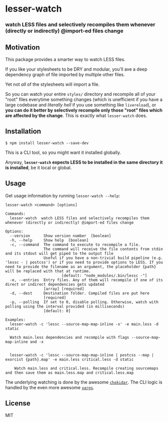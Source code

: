 # lesser-watch
### watch LESS files and selectively recompiles them whenever (directly or indirectly) @import-ed files change

## Motivation
This package provides a smarter way to watch LESS files.

If you like your stylesheets to be DRY and modular, you'll ave a deep dependency graph of file imported by multiple other files.

Yet not *all* of the stylesheets will import a file.

So you can watch your entire `styles/` directory and recompile all of your "root" files everytime something changes (which is unefficient if you have a large codebase and *literally hell* if you use something like `livereload`), or **you can do it better by selectively recompile only those "root" files which are affected by the change**. This is exactly what `lesser-watch` does.

## Installation
```
$ npm install lesser-watch --save-dev
```
This is a CLI tool, so you might want it installed globally.

Anyway, **`lesser-watch` expects LESS to be installed in the same directory it is installed**, be it local or global.

## Usage
Get usage information by running `lesser-watch --help`:
```
lesser-watch <command> [options]

Commands:
  lesser-watch  watch LESS files and selectively recompiles them whenever (directly or indirectly) @import-ed files change

Options:
  --version      Show version number  [boolean]
  -h, --help     Show help  [boolean]
  -c, --command  The command to execute to recompile a file.
                 The command will receive the file contents from stdin and its stdout will get piped to the output file
                 Useful if you have a non-trivial build pipeline (e.g. 'lessc - | postcss') or if you need to provide options to LESS. If you need to provide the filename as an argument, the placeholder {path} will be replaced with that at runtime.
				         [default: "node_modules/.bin/lessc -"]
  -e, --entries  Entry files. Any of them will recompile if one of its direct or indirect dependencies gets updated
                 [array] [required]
  -d, --dest     Destination folder. Compiled files are put here
                 [required]
  -p, --polling  If set to 0, disable polling. Otherwise, watch with polling using the interval provided (in milliseconds)
                 [default: 0]

Examples:
  lesser-watch -c 'lessc --source-map-map-inline -x' -e main.less -d static

  Watch main.less dependencies and recompile with flags --source-map-map-inline and -x


  lesser-watch -c 'lessc --source-map-map-inline | postcss --map | exorcist {path}.map' -e main.less critical.less -d static

	Watch main.less and critical.less. Recompile creating sourcemaps and then save them as main.less.map and critical.less.map

```
The underlying watching is done by the awesome [`chokidar`](https://npmjs.com/package/chokidar). The CLI logic is handled by the even more awesome [`yargs`](https://npmjs.com/package/yargs).

## License
MIT
